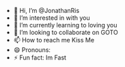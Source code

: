 - 👋 Hi, I’m @JonathanRis
- 👀 I’m interested in with you
- 🌱 I’m currently learning to loving you
- 💞️ I’m looking to collaborate on GOTO
- 📫 How to reach me Kiss Me
- 😄 Pronouns: 
- ⚡ Fun fact: Im Fast

<!---
JonathanRis/JonathanRis is a ✨ special ✨ repository because its `README.md` (this file) appears on your GitHub profile.
You can click the Preview link to take a look at your changes.
--->
